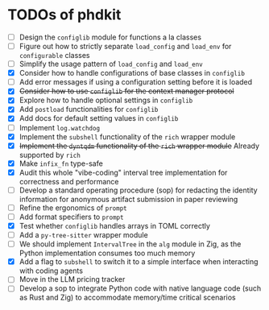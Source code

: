 # TODOs of phdkit

- [ ] Design the `configlib` module for functions a la classes
- [ ] Figure out how to strictly separate `load_config` and `load_env` for `configurable` classes
- [ ] Simplify the usage pattern of `load_config` and `load_env`
- [x] Consider how to handle configurations of base classes in `configlib`
- [ ] Add error messages if using a configuration setting before it is loaded
- [x] ~~Consider how to use `configlib` for the context manager protocol~~
- [x] Explore how to handle optional settings in `configlib`
- [x] Add `postload` functionalities for `configlib`
- [x] Add docs for default setting values in `configlib`
- [ ] Implement `log.watchdog`
- [x] Implement the `subshell` functionality of the `rich` wrapper module
- [x] ~~Implement the `dyntqdm` functionality of the `rich` wrapper module~~ Already supported by `rich`
- [x] Make `infix_fn` type-safe
- [x] Audit this whole "vibe-coding" interval tree implementation for correctness and performance
- [ ] Develop a standard operating procedure (sop) for redacting the identity information for anonymous artifact submission in paper reviewing
- [ ] Refine the ergonomics of `prompt`
- [ ] Add format specifiers to `prompt`
- [x] Test whether `configlib` handles arrays in TOML correctly
- [ ] Add a `py-tree-sitter` wrapper module
- [ ] We should implement `IntervalTree` in the `alg` module in Zig, as the Python implementation consumes too much memory
- [x] Add a flag to `subshell` to switch it to a simple interface when interacting with coding agents
- [ ] Move in the LLM pricing tracker
- [ ] Develop a sop to integrate Python code with native language code (such as Rust and Zig) to accommodate memory/time critical scenarios 
